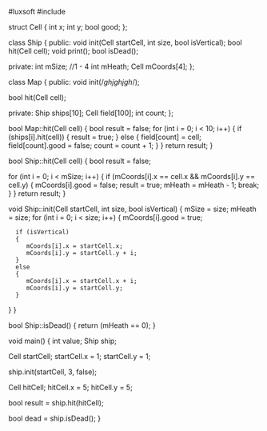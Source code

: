 #luxsoft
#include<iostream>

struct Cell
{
   int x;
   int y;
   bool good;
};

class Ship
{
public:
   void init(Cell startCell, int size, bool isVertical);
   bool hit(Cell cell);
   void print();
   bool isDead();

private:
   int mSize; //1 - 4
   int mHeath;
   Cell mCoords[4];
};

class Map
{
public:
   void init(/*ghjghjgh*/);

   bool hit(Cell cell);

private:
   Ship ships[10];
   Cell field[100];
   int count;
};

bool Map::hit(Cell cell)
{
   bool result = false;
   for (int i = 0; i < 10; i++)
   {
      if (ships[i].hit(cell))
      {
         result = true;
      }
      else
      {
         field[count] = cell;
         field[count].good = false;
         count = count + 1;
      }
   }
   return result;
}





bool Ship::hit(Cell cell)
{
   bool result = false;

   for (int i = 0; i < mSize; i++)
   {
      if (mCoords[i].x == cell.x && mCoords[i].y == cell.y)
      {
         mCoords[i].good = false;
         result = true;
         mHeath = mHeath - 1;
         break;
      }
   }
   return result;
}

void Ship::init(Cell startCell, int size, bool isVertical)
{
   mSize = size;
   mHeath = size;
   for (int i = 0; i < size; i++)
   {
      mCoords[i].good = true;

      if (isVertical)
      {
         mCoords[i].x = startCell.x;
         mCoords[i].y = startCell.y + i;
      }
      else
      {
         mCoords[i].x = startCell.x + i;
         mCoords[i].y = startCell.y;
      }
   }
}

bool Ship::isDead()
{
   return (mHeath == 0);
}

void main()
{
   int value;
   Ship ship;

   Cell startCell;
   startCell.x = 1;
   startCell.y = 1;

   ship.init(startCell, 3, false);

   Cell hitCell;
   hitCell.x = 5;
   hitCell.y = 5;

   bool result = ship.hit(hitCell);

   bool dead = ship.isDead();
}
